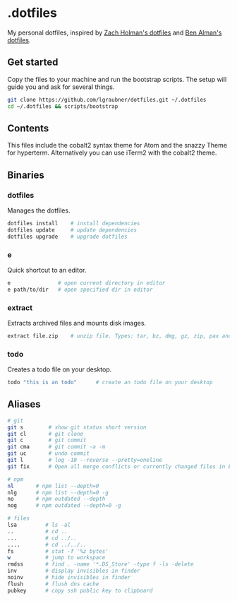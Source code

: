 # .dotfiles

My personal dotfiles, inspired by [Zach Holman's dotfiles](https://github.com/holman/dotfiles) and [Ben Alman's dotfiles](https://github.com/cowboy/dotfiles).

## Get started

Copy the files to your machine and run the bootstrap scripts. The setup will guide you and ask for several things.

```bash
git clone https://github.com/lgraubner/dotfiles.git ~/.dotfiles
cd ~/.dotfiles && scripts/bootstrap
```

## Contents

This files include the cobalt2 syntax theme for Atom and the snazzy Theme for hyperterm. Alternatively you can use iTerm2 with the cobalt2 theme.

## Binaries

### dotfiles

Manages the dotfiles.

```bash
dotfiles install    # install dependencies
dotfiles update     # update dependencies
dotfiles upgrade    # upgrade dotfiles
```

### e

Quick shortcut to an editor.

```bash
e               # open current directory in editor
e path/to/dir   # open specified dir in editor
```

### extract

Extracts archived files and mounts disk images.

```bash
extract file.zip    # unzip file. Types: tar, bz, dmg, gz, zip, pax and more
```

### todo

Creates a todo file on your desktop.

```bash
todo "this is an todo"      # create an todo file on your desktop
```

## Aliases

```bash
# git
git s        # show git status short version
git cl       # git clone
git c        # git commit
git cma      # git commit -a -m
git uc       # undo commit
git l        # log -10 --reverse --pretty=oneline
git fix      # Open all merge conflicts or currently changed files in Editor

# npm
nl       # npm list --depth=0
nlg      # npm list --depth=0 -g
no       # npm outdated --depth
nog      # npm outdated --depth=0 -g

# files
lsa         # ls -al
..          # cd ..
...         # cd ../..
....        # cd ../../..
fs          # stat -f '%z bytes'
w           # jump to workspace
rmdss       # find . -name '*.DS_Store' -type f -ls -delete
inv         # display invisibles in finder
noinv       # hide invisibles in finder
flush       # flush dns cache
pubkey      # copy ssh public key to clipboard
```
